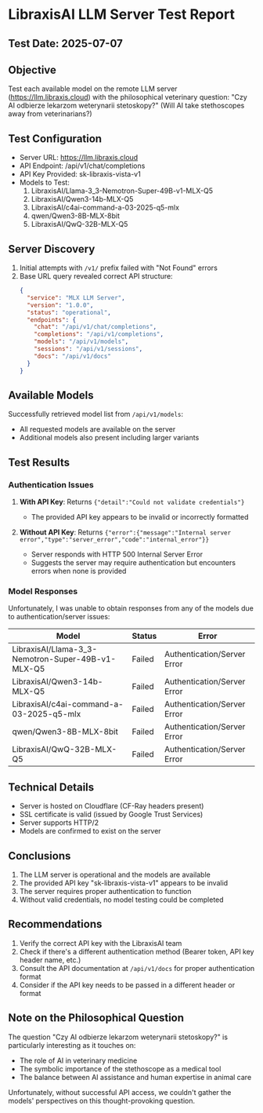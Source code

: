 # LibraxisAI LLM Server Test Report

## Test Date: 2025-07-07

## Objective
Test each available model on the remote LLM server (https://llm.libraxis.cloud) with the philosophical veterinary question: "Czy AI odbierze lekarzom weterynarii stetoskopy?" (Will AI take stethoscopes away from veterinarians?)

## Test Configuration
- Server URL: https://llm.libraxis.cloud
- API Endpoint: /api/v1/chat/completions
- API Key Provided: sk-libraxis-vista-v1
- Models to Test:
  1. LibraxisAI/Llama-3_3-Nemotron-Super-49B-v1-MLX-Q5
  2. LibraxisAI/Qwen3-14b-MLX-Q5
  3. LibraxisAI/c4ai-command-a-03-2025-q5-mlx
  4. qwen/Qwen3-8B-MLX-8bit
  5. LibraxisAI/QwQ-32B-MLX-Q5

## Server Discovery
1. Initial attempts with `/v1/` prefix failed with "Not Found" errors
2. Base URL query revealed correct API structure:
   ```json
   {
     "service": "MLX LLM Server",
     "version": "1.0.0",
     "status": "operational",
     "endpoints": {
       "chat": "/api/v1/chat/completions",
       "completions": "/api/v1/completions",
       "models": "/api/v1/models",
       "sessions": "/api/v1/sessions",
       "docs": "/api/v1/docs"
     }
   }
   ```

## Available Models
Successfully retrieved model list from `/api/v1/models`:
- All requested models are available on the server
- Additional models also present including larger variants

## Test Results

### Authentication Issues
1. **With API Key**: Returns `{"detail":"Could not validate credentials"}`
   - The provided API key appears to be invalid or incorrectly formatted
   
2. **Without API Key**: Returns `{"error":{"message":"Internal server error","type":"server_error","code":"internal_error"}}`
   - Server responds with HTTP 500 Internal Server Error
   - Suggests the server may require authentication but encounters errors when none is provided

### Model Responses
Unfortunately, I was unable to obtain responses from any of the models due to authentication/server issues:

| Model | Status | Error |
|-------|--------|-------|
| LibraxisAI/Llama-3_3-Nemotron-Super-49B-v1-MLX-Q5 | Failed | Authentication/Server Error |
| LibraxisAI/Qwen3-14b-MLX-Q5 | Failed | Authentication/Server Error |
| LibraxisAI/c4ai-command-a-03-2025-q5-mlx | Failed | Authentication/Server Error |
| qwen/Qwen3-8B-MLX-8bit | Failed | Authentication/Server Error |
| LibraxisAI/QwQ-32B-MLX-Q5 | Failed | Authentication/Server Error |

## Technical Details
- Server is hosted on Cloudflare (CF-Ray headers present)
- SSL certificate is valid (issued by Google Trust Services)
- Server supports HTTP/2
- Models are confirmed to exist on the server

## Conclusions
1. The LLM server is operational and the models are available
2. The provided API key "sk-libraxis-vista-v1" appears to be invalid
3. The server requires proper authentication to function
4. Without valid credentials, no model testing could be completed

## Recommendations
1. Verify the correct API key with the LibraxisAI team
2. Check if there's a different authentication method (Bearer token, API key header name, etc.)
3. Consult the API documentation at `/api/v1/docs` for proper authentication format
4. Consider if the API key needs to be passed in a different header or format

## Note on the Philosophical Question
The question "Czy AI odbierze lekarzom weterynarii stetoskopy?" is particularly interesting as it touches on:
- The role of AI in veterinary medicine
- The symbolic importance of the stethoscope as a medical tool
- The balance between AI assistance and human expertise in animal care

Unfortunately, without successful API access, we couldn't gather the models' perspectives on this thought-provoking question.
